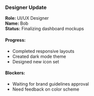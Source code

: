 ### Designer Update

**Role:** UI/UX Designer  
**Name:** Bob  
**Status:** Finalizing dashboard mockups

#### Progress:
- Completed responsive layouts
- Created dark mode theme
- Designed new icon set

#### Blockers:
- Waiting for brand guidelines approval
- Need feedback on color scheme
